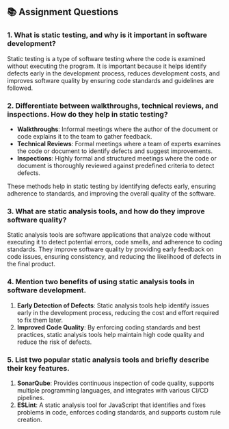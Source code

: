 ## 📚 Assignment Questions  

### 1. What is static testing, and why is it important in software development?  
Static testing is a type of software testing where the code is examined without executing the program. It is important because it helps identify defects early in the development process, reduces development costs, and improves software quality by ensuring code standards and guidelines are followed.

### 2. Differentiate between walkthroughs, technical reviews, and inspections. How do they help in static testing?  
- **Walkthroughs**: Informal meetings where the author of the document or code explains it to the team to gather feedback.
- **Technical Reviews**: Formal meetings where a team of experts examines the code or document to identify defects and suggest improvements.
- **Inspections**: Highly formal and structured meetings where the code or document is thoroughly reviewed against predefined criteria to detect defects.

These methods help in static testing by identifying defects early, ensuring adherence to standards, and improving the overall quality of the software.

### 3. What are static analysis tools, and how do they improve software quality?  
Static analysis tools are software applications that analyze code without executing it to detect potential errors, code smells, and adherence to coding standards. They improve software quality by providing early feedback on code issues, ensuring consistency, and reducing the likelihood of defects in the final product.

### 4. Mention two benefits of using static analysis tools in software development.  
1. **Early Detection of Defects**: Static analysis tools help identify issues early in the development process, reducing the cost and effort required to fix them later.
2. **Improved Code Quality**: By enforcing coding standards and best practices, static analysis tools help maintain high code quality and reduce the risk of defects.

### 5. List two popular static analysis tools and briefly describe their key features.  
1. **SonarQube**: Provides continuous inspection of code quality, supports multiple programming languages, and integrates with various CI/CD pipelines.
2. **ESLint**: A static analysis tool for JavaScript that identifies and fixes problems in code, enforces coding standards, and supports custom rule creation.